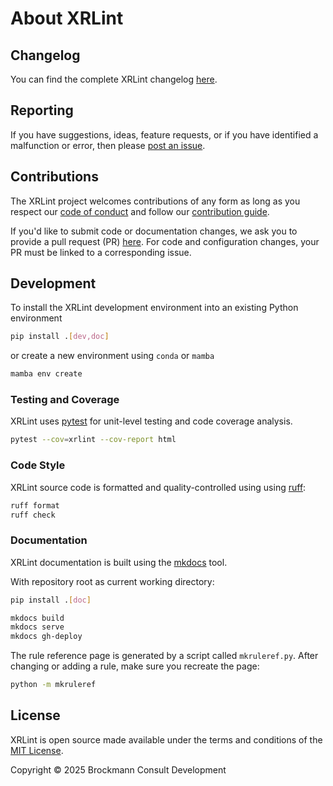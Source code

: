 # About XRLint

## Changelog

You can find the complete XRLint changelog 
[here](https://github.com/bcdev/xrlint/blob/main/CHANGES.md). 

## Reporting

If you have suggestions, ideas, feature requests, or if you have identified
a malfunction or error, then please 
[post an issue](https://github.com/bcdev/xrlint/issues). 

## Contributions

The XRLint project welcomes contributions of any form
as long as you respect our 
[code of conduct](https://github.com/bcdev/xrlint/blob/main/CODE_OF_CONDUCT.md)
and follow our 
[contribution guide](https://github.com/bcdev/xrlint/blob/main/CONTRIBUTING.md).

If you'd like to submit code or documentation changes, we ask you to provide a 
pull request (PR) 
[here](https://github.com/bcdev/xrlint/pulls). 
For code and configuration changes, your PR must be linked to a 
corresponding issue. 

## Development

To install the XRLint development environment into an existing Python environment

```bash
pip install .[dev,doc]
```

or create a new environment using `conda` or `mamba`

```bash
mamba env create 
```

### Testing and Coverage

XRLint uses [pytest](https://docs.pytest.org/) for unit-level testing 
and code coverage analysis.

```bash
pytest --cov=xrlint --cov-report html
```

### Code Style

XRLint source code is formatted and quality-controlled using
using [ruff](https://docs.astral.sh/ruff/):

```bash
ruff format
ruff check
```

### Documentation

XRLint documentation is built using the [mkdocs](https://www.mkdocs.org/) tool.

With repository root as current working directory:

```bash
pip install .[doc]

mkdocs build
mkdocs serve
mkdocs gh-deploy
```

The rule reference page is generated by a script called `mkruleref.py`.
After changing or adding a rule, make sure you recreate the page:

```bash
python -m mkruleref
```

## License

XRLint is open source made available under the terms and conditions of the 
[MIT License](https://github.com/bcdev/xrlint/blob/main/LICENSE).

Copyright © 2025 Brockmann Consult Development
